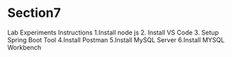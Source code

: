 # Section7
Lab Experiments
Instructions
1.Install node js
2. Install VS Code
3. Setup Spring Boot Tool
4.Install Postman
5.Install MySQL Server
6.Install MYSQL Workbench
